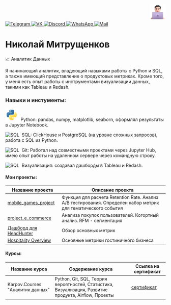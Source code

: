 <div align="right">
  <img src="https://github.com/Tarikul-Islam-Anik/tarikul-islam-anik/blob/main/assets/images/Man%20Technologist%20Light%20Skin%20Tone.png?raw=true" alt="Keyboard" width="50" height="50" />
</div>

<div id="badges" align="left">
    <a href="https://t.me/MrMitru17" target="_blank">
      <img src="https://cdn-icons-png.flaticon.com/512/2111/2111646.png" width="40" height="40" alt="Telegram" />
    </a>
    <a href="https://vk.com/mitru17" target="_blank">
      <img src="https://cdn-icons-png.flaticon.com/512/145/145813.png" width="40" height="40" alt="VK"/>
    </a>
    <a href="https://discordapp.com/users/293421524814266368" target="_blank">
      <img src="https://github.com/NikMitr/NikMitr/assets/170803850/30620885-e457-4ce2-887f-892e7c29077b" width="40" height="40" alt="Discord"/>
    </a>
    <a href="https://wa.me/+79853162644" target="_blank">
      <img src="https://github.com/NikMitr/NikMitr/assets/170803850/6c1c30e0-a140-4414-9b84-fe4bc0ced271" width="40" height="40" alt="WhatsApp"/>
    </a>
    <a href="https://e.mail.ru/compose/?to=nik_mitr@mail.ru" target="_blank">
      <img src="https://github.com/NikMitr/NikMitr/assets/170803850/f06ea629-2626-467b-acee-1f803adbef99" width="40" height="40" alt="Mail"/>
    </a>
</div>

<div align="left">
  <h1> Николай Митрущенков</h1>
</div>

📈 Аналитик Данных

 Я начинающий аналитик, владеющий навыками работы с Python и SQL, а также имеющий представление о продуктовых метриках. Кроме того, у меня есть опыт работы с инструментами визуализации данных, такими как Tableau и Redash. 

### Навыки и инстументы: 

<img src="https://github.com/devicons/devicon/blob/master/icons/python/python-original.svg" title="Python" alt="Python" width="40" height="40"/>&nbsp; 
Python: pandas, numpy, matplotlib, seaborn, оформлял результаты в Jupyter Notebook.

<img src="https://github.com/user-attachments/assets/d8ae0f80-904d-4d8b-9f7a-3e1e3d60e011" title="SQL" alt="SQL" width="40" height="40"/>&nbsp;
SQL: ClickHouse и PostgreSQL (на уровне сложных запросов), работа с SQL из Python.

<img src="https://github.com/user-attachments/assets/9798c05a-b3e3-4a75-8687-5ebb4adec721" title="SQL" alt="SQL" width="40" height="40"/>&nbsp;
Git: Работал над совместными проектами через Jupyter Hub, имею опыт работы на удаленном сервере через командную строку.

<img src="https://github.com/user-attachments/assets/a123179a-3143-479f-8e35-fcc97fe83deb" title="SQL" alt="SQL" width="40" height="40"/>&nbsp;
Визуализация: создавал дашборды в Tableau и Redash.




#### Мои проекты:

|Название проекта|Описание проекта|
|---|---|
|[mobile_games_project](https://github.com/NikMitr/mobile_games_project/tree/main)|Функция для расчета Retention Rate. Анализ A/B тестирования. Определен набор метрик для тематического события|
|[project_e_commerce](https://github.com/NikMitr/project_e_commerce)|Анализа покупок пользователей. Когортный анализ. RFM - сегментация|
|[Дашборд для HeadHunter](https://public.tableau.com/app/profile/nikolay.mitrushchenkov/viz/Overviewofthemainmetrics/HH)|Обзор основных метрик|
|[Hospitality Overview](https://public.tableau.com/app/profile/nikolay.mitrushchenkov/viz/HospitalityOverview_17121661833720/Dashboard1)|Основные метрики гостиничного бизнеса|


#### Курсы:

|Название курса|Содержание курса|Ссылка на сертификат|
|------------------------------|----|-----------------------------------|
|Karpov.Courses "Аналитик данных"|Python, Git, SQL, Теория вероятностей, Статистика, Визуализация, Развитие продукта, Airflow, Проекты|[сертификат](https://lab.karpov.courses/certificate/52029072-2447-4c5a-b30d-460788c2c89f/)|
